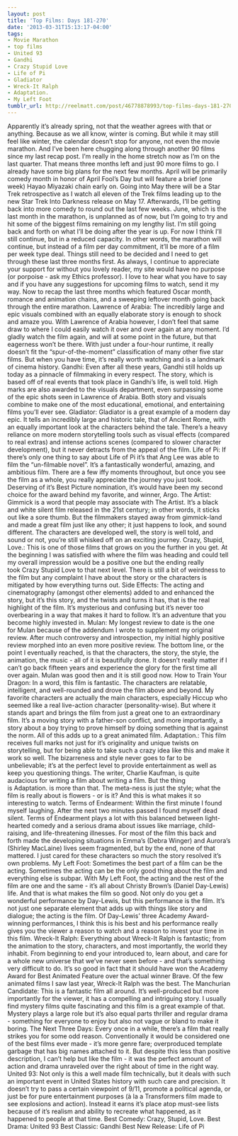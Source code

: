```yaml
---
layout: post
title: 'Top Films: Days 181-270'
date: '2013-03-31T15:13:17-04:00'
tags:
- Movie Marathon
- top films
- United 93
- Gandhi
- Crazy Stupid Love
- Life of Pi
- Gladiator
- Wreck-It Ralph
- Adaptation.
- My Left Foot
tumblr_url: http://reelmatt.com/post/46778878993/top-films-days-181-270
---
```

Apparently it’s already spring, not that the weather agrees with that or anything. Because as we all know, winter is coming. But while it may still feel like winter, the calendar doesn’t stop for anyone, not even the movie marathon. And I’ve been here chugging along through another 90 films since my last recap post. I’m really in the home stretch now as I’m on the last quarter. That means three months left and just 90 more films to go.
I already have some big plans for the next few months. April will be primarily comedy month in honor of April Fool’s Day but will feature a brief (one week) Hayao Miyazaki chain early on. Going into May there will be a Star Trek retrospective as I watch all eleven of the Trek films leading up to the new Star Trek Into Darkness release on May 17. Afterwards, I’ll be getting back into more comedy to round out the last few weeks. June, which is the last month in the marathon, is unplanned as of now, but I’m going to try and hit some of the biggest films remaining on my lengthy list.
I’m still going back and forth on what I’ll be doing after the year is up. For now I think I’ll still continue, but in a reduced capacity. In other words, the marathon will continue, but instead of a film per day commitment, it’ll be more of a film per week type deal. Things still need to be decided and I need to get through these last three months first. As always, I continue to appreciate your support for without you lovely reader, my site would have no purpose (or porpoise - ask my Ethics professor). I love to hear what you have to say and if you have any suggestions for upcoming films to watch, send it my way.
Now to recap the last three months which featured Oscar month, romance and animation chains, and a sweeping leftover month going back through the entire marathon.
Lawrence of Arabia: The incredibly large and epic visuals combined with an equally elaborate story is enough to shock and amaze you. With Lawrence of Arabia however, I don’t feel that same draw to where I could easily watch it over and over again at any moment. I’d gladly watch the film again, and will at some point in the future, but that eagerness won’t be there. With just under a four-hour runtime, it really doesn’t fit the “spur-of-the-moment” classification of many other five star films. But when you have time, it’s really worth watching and is a landmark of cinema history.
Gandhi: Even after all these years, Gandhi still holds up today as a pinnacle of filmmaking in every respect. The story, which is based off of real events that took place in Gandhi’s life, is well told. High marks are also awarded to the visuals department, even surpassing some of the epic shots seen in Lawrence of Arabia. Both story and visuals combine to make one of the most educational, emotional, and entertaining films you’ll ever see.
Gladiator: Gladiator is a great example of a modern day epic. It tells an incredibly large and historic tale, that of Ancient Rome, with an equally important look at the characters behind the tale. There’s a heavy reliance on more modern storytelling tools such as visual effects (compared to real extras) and intense actions scenes (compared to slower character development), but it never detracts from the appeal of the film.
Life of Pi: If there’s only one thing to say about Life of Pi it’s that Ang Lee was able to film the “un-filmable novel”. It’s a fantastically wonderful, amazing, and ambitious film. There are a few iffy moments throughout, but once you see the film as a whole, you really appreciate the journey you just took. Deserving of it’s Best Picture nomination, it’s would have been my second choice for the award behind my favorite, and winner, Argo.
The Artist: Gimmick is a word that people may associate with The Artist. It’s a black and white silent film released in the 21st century; in other words, it sticks out like a sore thumb. But the filmmakers stayed away from gimmick-land and made a great film just like any other; it just happens to look, and sound different. The characters are developed well, the story is well told, and sound or not, you’re still whisked off on an exciting journey.
Crazy, Stupid, Love.: This is one of those films that grows on you the further in you get. At the beginning I was satisfied with where the film was heading and could tell my overall impression would be a positive one but the ending really took Crazy Stupid Love to that next level. There is still a bit of weirdness to the film but any complaint I have about the story or the characters is mitigated by how everything turns out.
Side Effects: The acting and cinematography (amongst other elements) added to and enhanced the story, but it’s this story, and the twists and turns it has, that is the real highlight of the film. It’s mysterious and confusing but it’s never too overbearing in a way that makes it hard to follow. It’s an adventure that you become highly invested in.
Mulan: My longest review to date is the one for Mulan because of the addendum I wrote to supplement my original review. After much controversy and introspection, my initial highly positive review morphed into an even more positive review. The bottom line, or the point I eventually reached, is that the characters, the story, the style, the animation, the music - all of it is beautifully done. It doesn’t really matter if I can’t go back fifteen years and experience the glory for the first time all over again. Mulan was good then and it is still good now.
How to Train Your Dragon: In a word, this film is fantastic. The characters are relatable, intelligent, and well-rounded and drove the film above and beyond. My favorite characters are actually the main characters, especially Hiccup who seemed like a real live-action character (personality-wise). But where it stands apart and brings the film from just a great one to an extraordinary film. It’s a moving story with a father-son conflict, and more importantly, a story about a boy trying to prove himself by doing something that is against the norm. All of this adds up to a great animated film.
Adaptation.: This film receives full marks not just for it’s originality and unique twists on storytelling, but for being able to take such a crazy idea like this and make it work so well. The bizarreness and style never goes to far to be unbelievable; it’s at the perfect level to provide entertainment as well as keep you questioning things. The writer, Charlie Kaufman, is quite audacious for writing a film about writing a film. But the thing is Adaptation. is more than that. The meta-ness is just the style; what the film is really about is flowers - or is it? And this is what makes it so interesting to watch.
Terms of Endearment: Within the first minute I found myself laughing. After the next two minutes passed I found myself dead silent. Terms of Endearment plays a lot with this balanced between light-hearted comedy and a serious drama about issues like marriage, child-raising, and life-threatening illnesses. For most of the film this back and forth made the developing situations in Emma’s (Debra Winger) and Aurora’s (Shirley MacLaine) lives seem fragmented, but by the end, none of that mattered. I just cared for these characters so much the story resolved it’s own problems.
My Left Foot: Sometimes the best part of a film can be the acting. Sometimes the acting can be the only good thing about the film and everything else is subpar. With My Left Foot, the acting and the rest of the film are one and the same - it’s all about Christy Brown’s (Daniel Day-Lewis) life. And that is what makes the film so good. Not only do you get a wonderful performance by Day-Lewis, but this performance is the film. It’s not just one separate element that adds up with things like story and dialogue; the acting is the film. Of Day-Lewis’ three Academy Award-winning performances, I think this is his best and his performance really gives you the viewer a reason to watch and a reason to invest your time in this film.
Wreck-It Ralph: Everything about Wreck-It Ralph is fantastic; from the animation to the story, characters, and most importantly, the world they inhabit. From beginning to end your introduced to, learn about, and care for a whole new universe that we’ve never seen before - and that’s something very difficult to do. It’s so good in fact that it should have won the Academy Award for Best Animated Feature over the actual winner Brave. Of the few animated films I saw last year, Wreck-It Ralph was the best.
The Manchurian Candidate: This is a fantastic film all around. It’s well-produced but more importantly for the viewer, it has a compelling and intriguing story. I usually find mystery films quite fascinating and this film is a great example of that. Mystery plays a large role but it’s also equal parts thriller and regular drama - something for everyone to enjoy but also not vague or bland to make it boring.
The Next Three Days: Every once in a while, there’s a film that really strikes you for some odd reason. Conventionally it would be considered one of the best films ever made - it’s more genre fare; overproduced template garbage that has big names attached to it. But despite this less than positive description, I can’t help but like the film - it was the perfect amount of action and drama unraveled over the right about of time in the right way.
United 93: Not only is this a well made film technically, but it deals with such an important event in United States history with such care and precision. It doesn’t try to pass a certain viewpoint of 9/11, promote a political agenda, or just be for pure entertainment purposes (à la a Transformers film made to see explosions and action). Instead it earns it’s place atop must-see lists because of it’s realism and ability to recreate what happened, as it happened to people at that time.
Best Comedy: Crazy, Stupid, Love.
Best Drama: United 93
Best Classic: Gandhi
Best New Release: Life of Pi
